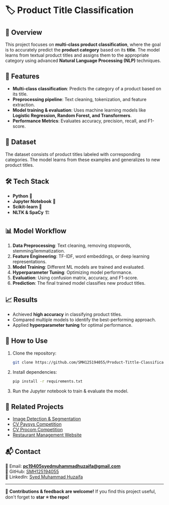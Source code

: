 # 🏷️ Product Title Classification

## 📌 Overview
This project focuses on **multi-class product classification**, where the goal is to accurately predict the **product category** based on its **title**. The model learns from textual product titles and assigns them to the appropriate category using advanced **Natural Language Processing (NLP)** techniques.

## 🚀 Features
- **Multi-class classification**: Predicts the category of a product based on its title.
- **Preprocessing pipeline**: Text cleaning, tokenization, and feature extraction.
- **Model training & evaluation**: Uses machine learning models like **Logistic Regression, Random Forest, and Transformers**.
- **Performance Metrics**: Evaluates accuracy, precision, recall, and F1-score.

## 📂 Dataset
The dataset consists of product titles labeled with corresponding categories. The model learns from these examples and generalizes to new product titles.

## 🛠️ Tech Stack
- **Python** 🐍
- **Jupyter Notebook** 📓
- **Scikit-learn** 🤖
- **NLTK & SpaCy** 🏗️


## 📊 Model Workflow
1. **Data Preprocessing**: Text cleaning, removing stopwords, stemming/lemmatization.
2. **Feature Engineering**: TF-IDF, word embeddings, or deep learning representations.
3. **Model Training**: Different ML models are trained and evaluated.
4. **Hyperparameter Tuning**: Optimizing model performance.
5. **Evaluation**: Using confusion matrix, accuracy, and F1-score.
6. **Prediction**: The final trained model classifies new product titles.

## 📈 Results
- Achieved **high accuracy** in classifying product titles.
- Compared multiple models to identify the best-performing approach.
- Applied **hyperparameter tuning** for optimal performance.

## 📖 How to Use
1. Clone the repository:
   ```bash
   git clone https://github.com/SMH125194055/Product-Tittle-Classification.git
   ```
2. Install dependencies:
   ```bash
   pip install -r requirements.txt
   ```
3. Run the Jupyter notebook to train & evaluate the model.

## 🔗 Related Projects
- [Image Detection & Segmentation](https://github.com/SMH125194055/ImageDetectionAndSegnmetationApp)
- [CV Paysys Competition](https://github.com/SMH125194055/CV-Paysys-Competition)
- [CV Procom Competition](https://github.com/SMH125194055/CV-Procom-Competition)
- [Restaurant Management Website](https://github.com/SMH125194055/Restaurant-Mangement-Website)

## 📬 Contact
📧 Email: **pc19405syedmuhammadhuzaifa@gmail.com**  
🔗 GitHub: [SMH125194055](https://github.com/SMH125194055)  
🔗 LinkedIn: [Syed Muhammad Huzaifa](https://www.linkedin.com/in/syed-muhammad-huzaifa-903927221/)

---

🌟 **Contributions & feedback are welcome!** If you find this project useful, don't forget to **star ⭐ the repo!**

